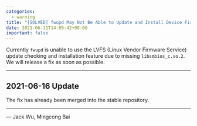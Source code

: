 ```yaml
---
categories:
  - warning
title: "[SOLVED] fwupd May Not Be Able to Update and Install Device Firmwares"
date: 2021-06-11T14:09:42+08:00
important: false
---
```


Currently `fwupd` is unable to use the LVFS (Linux Vendor Firmware Service)
update checking and installation feature due to missing `libsmbios_c.so.2`.
We will release a fix as soon as possible.

----

2021-06-16 Update
-----------------

The fix has already been merged into the stable repository.

----

— Jack Wu, Mingcong Bai
